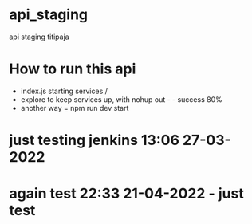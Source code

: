 # api_staging
api staging titipaja


# How to run this api 
- index.js starting services / 
- explore to keep services up, with nohup out - - success 80%
- another way = npm run dev start

# just testing jenkins 13:06 27-03-2022
# again test 22:33 21-04-2022 - just test
